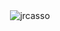 <!---
ieabbas/ieabbas is a ✨ special ✨ repository because its `README.md` (this file) appears on your GitHub profile.
You can click the Preview link to take a look at your changes.
--->
<!--- Credit to Justin Casso for the inspiration --->
<div style="text-align: center;">
<img src="https://github-profile-trophy.vercel.app/?username=HisDewness&theme=oldie&rank=SECRET,S,A,AA,AAA" alt="jrcasso" />
</div>
<div style="text-align: center;">


